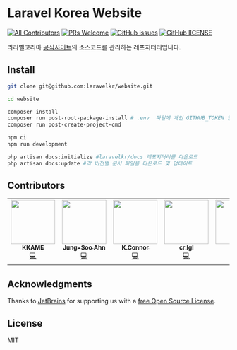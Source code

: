 # Laravel Korea Website 

[![All Contributors](https://img.shields.io/badge/all_contributors-3-orange.svg?style=flat-square)](#contributors)
[![PRs Welcome](https://img.shields.io/badge/PRs-welcome-brightgreen.svg?style=flat-square)](https://github.com/laravelkr/website/pulls)
[![GitHub issues](https://img.shields.io/github/issues/laravelkr/website.svg)](https://github.com/laravelkr/website/issues)
[![GitHub lICENSE](https://img.shields.io/github/license/laravelkr/website.svg)](https://github.com/laravelkr/website/blob/master/license.md)

라라벨코리아 [공식사이트](https://laravel.kr)의 소스코드를 관리하는 레포지터리입니다.

## Install

```bash
git clone git@github.com:laravelkr/website.git

cd website

composer install
composer run post-root-package-install # .env  파일에 개인 GITHUB_TOKEN 입력
composer run post-create-project-cmd

npm ci
npm run development

php artisan docs:initialize #laravelkr/docs 레포지터리를 다운로드
php artisan docs:update #각 버전별 문서 파일을 다운로드 및 업데이트
```


## Contributors

<!-- ALL-CONTRIBUTORS-LIST:START - Do not remove or modify this section -->
<!-- prettier-ignore-start -->
<!-- markdownlint-disable -->
<table>
  <tr>
    <td align="center"><a href="https://kkame.net"><img src="https://avatars3.githubusercontent.com/u/4939813?v=4?s=100" width="100px;" alt=""/><br /><sub><b>KKAME</b></sub></a><br /><a href="https://github.com/laravelkr/website/commits?author=kkame" title="Code">💻</a></td>
    <td align="center"><a href="http://findstar.pe.kr"><img src="https://avatars2.githubusercontent.com/u/1266944?v=4?s=100" width="100px;" alt=""/><br /><sub><b>Jung-Soo Ahn</b></sub></a><br /><a href="https://github.com/laravelkr/website/commits?author=findstar" title="Code">💻</a></td>
    <td align="center"><a href="https://github.com/K-Connor"><img src="https://avatars0.githubusercontent.com/u/45898974?v=4?s=100" width="100px;" alt=""/><br /><sub><b>K.Connor</b></sub></a><br /><a href="https://github.com/laravelkr/website/commits?author=K-Connor" title="Code">💻</a></td>
    <td align="center"><a href="http://ceobe.dev"><img src="https://avatars2.githubusercontent.com/u/32331576?v=4?s=100" width="100px;" alt=""/><br /><sub><b>cr.lgl</b></sub></a><br /><a href="https://github.com/laravelkr/website/commits?author=cr-lgl" title="Code">💻</a></td>
    <td align="center"><a href="https://github.com/AkiaCode"><img src="https://avatars0.githubusercontent.com/u/71239005?v=4?s=100" width="100px;" alt=""/><br /><sub><b>Aki</b></sub></a><br /><a href="https://github.com/laravelkr/website/commits?author=AkiaCode" title="Code">💻</a></td>
  </tr>
</table>

<!-- markdownlint-restore -->
<!-- prettier-ignore-end -->

<!-- ALL-CONTRIBUTORS-LIST:END -->

## Acknowledgments

Thanks to [JetBrains](https://www.jetbrains.com) for supporting us with a [free Open Source License](https://www.jetbrains.com/buy/opensource).


## License

MIT
